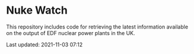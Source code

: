 # Nuke Watch

This repository includes code for retrieving the latest information available on the output of EDF nuclear power plants in the UK.

Last updated: 2021-11-03 07:12